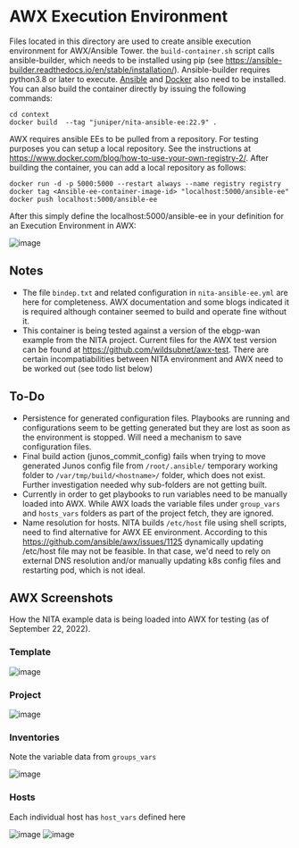 <H1> AWX Execution Environment </H1>

Files located in this directory are used to create ansible execution environment for AWX/Ansible Tower. the ```build-container.sh``` script calls ansible-builder, which needs to be installed using pip (see https://ansible-builder.readthedocs.io/en/stable/installation/). Ansible-builder requires python3.8 or later to execute. [Ansible](https://docs.ansible.com/ansible/latest/installation_guide/intro_installation.html) and [Docker](https://docs.docker.com/engine/install/ubuntu/) also need to be installed.  You can also build the container directly by issuing the following commands:

```
cd context
docker build  --tag "juniper/nita-ansible-ee:22.9" .
```

AWX requires ansible EEs to be pulled from a repository. For testing purposes you can setup a local repository. See the instructions at https://www.docker.com/blog/how-to-use-your-own-registry-2/. After building the container, you can add a local repository as follows:

```
docker run -d -p 5000:5000 --restart always --name registry registry
docker tag <Ansible-ee-container-image-id> "localhost:5000/ansible-ee"
docker push localhost:5000/ansible-ee
```

After this simply define the localhost:5000/ansible-ee in your definition for an Execution Environment in AWX:

![image](https://user-images.githubusercontent.com/6110061/187557638-8b0e00bf-9cfc-4f53-9ef3-c97e7fdf0ad0.png)

<H2> Notes </H2>

+ The file ``bindep.txt`` and related configuration in ``nita-ansible-ee.yml`` are here for completeness. AWX documentation and some blogs indicated it is required although container seemed to build and operate fine without it.
+ This container is being tested against a version of the ebgp-wan example from the NITA project. Current files for the AWX test version can be found at  https://github.com/wildsubnet/awx-test. There are certain incompatiabilities between NITA environment and AWX need to be worked out (see todo list below)

## To-Do

* Persistence for generated configuration files. Playbooks are running and configurations seem to be getting generated but they are lost as soon as the environment is stopped. Will need a mechanism to save configuration files.
* Final build action (junos_commit_config) fails when trying to move generated Junos config file from ``/root/.ansible/`` temporary working folder to ``/var/tmp/build/<hostname>/`` folder, which does not exist. Further investigation needed why sub-folders are not getting built. 
* Currently in order to get playbooks to run variables need to be manually loaded into AWX. While AWX loads the variable files under ``group_vars`` and ``hosts_vars`` folders as part of the project fetch, they are ignored. 
* Name resolution for hosts. NITA builds ``/etc/host`` file using shell scripts, need to find alternative for AWX EE environment. According to this https://github.com/ansible/awx/issues/1125 dynamically updating /etc/host file may not be feasible. In that case, we'd need to rely on external DNS resolution and/or manually updating k8s config files and restarting pod, which is not ideal. 



## AWX Screenshots

How the NITA example data is being loaded into AWX for testing (as of September 22, 2022).

### Template
![image](https://user-images.githubusercontent.com/6110061/191846632-018f1318-fa5a-4c45-99ee-7c4989afa1d6.png)

### Project

![image](https://user-images.githubusercontent.com/6110061/191846831-1f8644e1-96e2-496d-b77e-5a127d46ea61.png)

### Inventories

Note the variable data from ``groups_vars``

![image](https://user-images.githubusercontent.com/6110061/191847011-f2759976-4ef9-4eb4-ab93-0b4fbbb51673.png)

### Hosts

Each individual host has ``host_vars`` defined here 

![image](https://user-images.githubusercontent.com/6110061/191847136-9caa10a3-8e34-4c23-8c3b-60f88502c7cd.png)
![image](https://user-images.githubusercontent.com/6110061/191847262-1cefe0fa-5960-4513-8c06-a37247fa4aa3.png)




